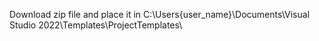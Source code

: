Download zip file and place it in C:\Users\{user_name}\Documents\Visual Studio 2022\Templates\ProjectTemplates\
